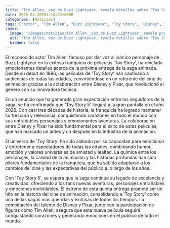 ```yaml
---
title: "Tim Allen, voz de Buzz Lightyear, revela detalles sobre 'Toy Story 5'; ésta es su fecha de estreno"
date: 2025-04-20T01:14:23+0000
categories: [Noticias]
tags: ["actor", "Tim Allen", "Buzz Lightyear", "Toy Story", "Disney", "Pixar", "película", "animación", "saga", "franquicia", "emocionantes", "entrega", "aventuras", "personajes", "estreno", "cine."]
cover:
  image: "/images/noticias/Tim_Allen__voz_de_Buzz_Lightyear__revela.png"
  alt: "Tim Allen, voz de Buzz Lightyear, revela detalles sobre 'Toy Story 5'; ésta es su fecha de estreno"
  hidden: false
---
```


El reconocido actor Tim Allen, famoso por dar voz al icónico personaje de Buzz Lightyear en la exitosa franquicia de películas 'Toy Story', ha revelado emocionantes detalles acerca de la próxima entrega de la saga animada. Desde su debut en 1996, las películas de 'Toy Story' han cautivado a audiencias de todas las edades, convirtiéndose en un referente del cine de animación gracias a la colaboración entre Disney y Pixar, que revolucionó el género con su innovadora técnica.

En un anuncio que ha generado gran expectación entre los seguidores de la saga, se ha confirmado que 'Toy Story 5' llegará a la gran pantalla en el año 2026. Con casi tres décadas de historia, la franquicia ha logrado mantener su frescura y relevancia, conquistando corazones en todo el mundo con sus entrañables personajes y emocionantes aventuras. La colaboración entre Disney y Pixar ha sido fundamental para el éxito de estas películas, que han marcado un antes y un después en la industria de la animación.

El universo de 'Toy Story' ha sido alabado por su capacidad para emocionar y entretener a espectadores de todas las edades, combinando humor, emoción y valores universales de amistad y lealtad. La química entre los personajes, la calidad de la animación y las historias profundas han sido pilares fundamentales de la franquicia, que ha sabido adaptarse a los cambios del cine y las expectativas del público a lo largo de los años.

Con 'Toy Story 5', se espera que la saga continúe su legado de excelencia y creatividad, ofreciendo a los fans nuevas aventuras, personajes entrañables y emociones inolvidables. El estreno de esta quinta entrega promete ser un hito en la historia del cine de animación, consolidando a 'Toy Story' como una de las sagas más queridas y exitosas de todos los tiempos. La combinación del talento de Disney y Pixar, junto con la participación de figuras como Tim Allen, asegura que esta nueva película seguirá conquistando corazones y generando emociones en el público de todo el mundo.

